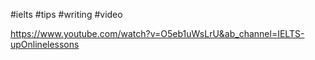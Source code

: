 #ielts #tips #writing #video

https://www.youtube.com/watch?v=O5eb1uWsLrU&ab_channel=IELTS-upOnlinelessons
